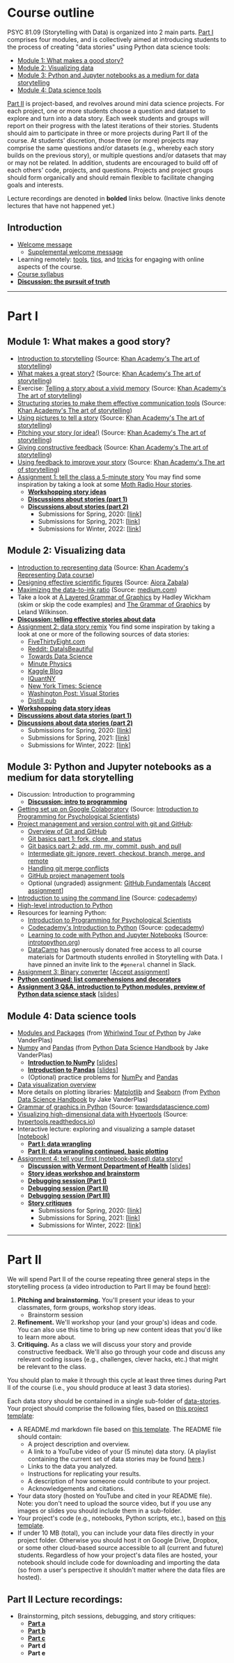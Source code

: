 # Course outline

PSYC 81.09 (Storytelling with Data) is organized into 2 main parts.  [Part I](https://github.com/ContextLab/storytelling-with-data/blob/master/slides/README.md#part-i) comprises four modules, and is collectively aimed at introducing students to the process of creating "data stories" using Python data science tools:
- [Module 1: What makes a good story?](https://github.com/ContextLab/storytelling-with-data/blob/master/slides/README.md#module-1-what-makes-a-good-story)
- [Module 2: Visualizing data](https://github.com/ContextLab/storytelling-with-data/blob/master/slides/README.md#module-2-visualizing-data)
- [Module 3: Python and Jupyter notebooks as a medium for data storytelling](https://github.com/ContextLab/storytelling-with-data/blob/master/slides/README.md#module-3-python-and-jupyter-notebooks-as-a-medium-for-data-storytelling)
- [Module 4: Data science tools](https://github.com/ContextLab/storytelling-with-data/blob/master/slides/README.md#module-4-data-science-tools)

[Part II](https://github.com/ContextLab/storytelling-with-data/blob/master/slides/README.md#part-ii) is project-based, and revolves around mini data science projects.  For each project, one or more students choose a question and dataset to explore and turn into a data story.  Each week students and groups will report on their progress with the latest iterations of their stories.  Students should aim to participate in three or more projects during Part II of the course.  At students' discretion, those three (or more) projects may comprise the same questions and/or datasets (e.g., whereby each story builds on the previous story), or multiple questions and/or datasets that may or may not be related.  In addition, students are encouraged to build off of each others' code, projects, and questions.  Projects and project groups should form organically and should remain flexible to facilitate changing goals and interests.

Lecture recordings are denoted in **bolded** links below.  (Inactive links denote
  lectures that have not happened yet.)

## Introduction
- [Welcome message](https://www.youtube.com/watch?v=LvFQLLTu5KY)
  - [Supplemental welcome message](https://youtu.be/JwA6zyWdNIs)
- Learning remotely: [tools](https://youtu.be/uxqZ-Xdra0I), [tips](https://youtu.be/RzCXL8p5VAU), and [tricks](https://youtu.be/5OmFGIYy1kM) for engaging with online aspects of the course.
- [Course syllabus](https://github.com/ContextLab/storytelling-with-data/blob/master/admin/PSYC_81_syllabus.pdf)
- [**Discussion: the pursuit of truth**](https://youtu.be/X0P9GHjmmBE)

---

# Part I

## Module 1: What makes a good story?
- [Introduction to storytelling](https://www.khanacademy.org/partner-content/pixar/storytelling/we-are-all-storytellers/v/storytelling-introb) (Source: [Khan Academy's The art of storytelling](https://www.khanacademy.org/partner-content/pixar/storytelling))
- [What makes a great story?](https://www.khanacademy.org/partner-content/pixar/storytelling/we-are-all-storytellers/v/video2-stories) (Source: [Khan Academy's The art of storytelling](https://www.khanacademy.org/partner-content/pixar/storytelling))
- Exercise: [Telling a story about a vivid memory](https://www.khanacademy.org/partner-content/pixar/storytelling/we-are-all-storytellers/a/activity-1) (Source: [Khan Academy's The art of storytelling](https://www.khanacademy.org/partner-content/pixar/storytelling))
- [Structuring stories to make them effective communication tools](https://www.khanacademy.org/partner-content/pixar/storytelling/story-structure/v/piab-storystructure) (Source: [Khan Academy's The art of storytelling](https://www.khanacademy.org/partner-content/pixar/storytelling))
- [Using pictures to tell a story](https://www.khanacademy.org/partner-content/pixar/storytelling/visual-language/v/visual-language) (Source: [Khan Academy's The art of storytelling](https://www.khanacademy.org/partner-content/pixar/storytelling))
- [Pitching your story (or idea!)](https://www.khanacademy.org/partner-content/pixar/storytelling/storyboard-your-film/v/pitching1) (Source: [Khan Academy's The art of storytelling](https://www.khanacademy.org/partner-content/pixar/storytelling))
- [Giving constructive feedback](https://www.khanacademy.org/partner-content/pixar/storytelling/storyboard-your-film/v/pitching2) (Source: [Khan Academy's The art of storytelling](https://www.khanacademy.org/partner-content/pixar/storytelling))
- [Using feedback to improve your story](https://www.khanacademy.org/partner-content/pixar/storytelling/storyboard-your-film/v/pitching3) (Source: [Khan Academy's The art of storytelling](https://www.khanacademy.org/partner-content/pixar/storytelling))
- [Assignment 1: tell the class a 5-minute story](https://github.com/ContextLab/storytelling-with-data/blob/master/assignments/assignment%201/Assignment_1.md)  You may find some inspiration by taking a look at some [Moth Radio Hour stories](https://themoth.org/radio-hour).
  - [**Workshopping story ideas**](https://youtu.be/neSuDd6s3Kc)
  - [**Discussions about stories (part 1)**](https://youtu.be/hopzOYrLTTc)
  - [**Discussions about stories (part 2)**](https://youtu.be/58rs4Yy-c9Y)
    - Submissions for Spring, 2020: [[link](https://www.youtube.com/playlist?list=PLjQYT8Fwp985vuGsFBKkJlOv5L8H4igar)]
    - Submissions for Spring, 2021: [[link](https://www.youtube.com/playlist?list=PLjQYT8Fwp985vbr6g0_ATi5tkh7XtUPVQ)]
    - Submissions for Winter, 2022: [[link](https://youtube.com/playlist?list=PLjQYT8Fwp987zYZpfHblo0UwyBp407Nq6)]

## Module 2: Visualizing data
- [Introduction to representing data](https://www.khanacademy.org/math/pre-algebra/pre-algebra-math-reasoning/pre-algebra-representing-data/v/ways-to-represent-data) (Source: [Khan Academy's Representing Data course](https://www.khanacademy.org/math/pre-algebra/pre-algebra-math-reasoning#pre-algebra-representing-data))
- [Designing effective scientific figures](https://www.dropbox.com/s/qdiqqt3a8i632hn/DesigningEffectiveScientificFigures_Zabala_afternoon_v00.pdf) (Source: [Aiora Zabala](https://bioinformatics-core-shared-training.github.io/effective-figure-design/DesigningEffectiveScientificFigures_Zabala_afternoon_v00.pdf))
- [Maximizing the data-to-ink ratio](https://medium.com/plotly/maximizing-the-data-ink-ratio-in-dashboards-and-slide-deck-7887f7c1fab) (Source: [medium.com](https://medium.com/))
- Take a look at [A Layered Grammar of Graphics](https://www.dropbox.com/s/xhpjth2f4aamn5u/layered-grammar.pdf) by Hadley Wickham (skim or skip the code examples) and [The Grammar of Graphics](https://www.dropbox.com/s/4qwd16psogqdgi6/Wilk10.pdf) by Leland Wilkinson.
- [**Discussion: telling effective stories about data**](https://youtu.be/TbrNyfw9voU)
- [Assignment 2: data story remix](https://github.com/ContextLab/storytelling-with-data/blob/master/assignments/assignment%202/Assignment_2.md)  You find some inspiration by taking a look at one or more of the following sources of data stories:
  - [FiveThirtyEight.com](https://fivethirtyeight.com/)
  - [Reddit: DataIsBeautiful](https://www.reddit.com/r/dataisbeautiful/)
  - [Towards Data Science](https://towardsdatascience.com/)
  - [Minute Physics](https://www.youtube.com/user/minutephysics)
  - [Kaggle Blog](https://medium.com/kaggle-blog)
  - [IQuantNY](https://iquantny.tumblr.com/)
  - [New York Times: Science](https://www.nytimes.com/section/science)
  - [Washington Post: Visual Stories](https://www.washingtonpost.com/)
  - [Distill.pub](https://distill.pub/archive/)
- [**Workshopping data story ideas**](https://youtu.be/o-FO7pulALM)
- [**Discussions about data stories (part 1)**](https://youtu.be/RowGoMEwBoQ)
- [**Discussions about data stories (part 2)**](https://youtu.be/ygRP2rFwJjY)
  - Submissions for Spring, 2020: [[link](https://www.youtube.com/playlist?list=PLjQYT8Fwp98490cWdyQaIOaMcGF8tXM-Y)]
  - Submissions for Spring, 2021: [[link](https://youtube.com/playlist?list=PLjQYT8Fwp984OgKhTwslvZ6RHIt1mXMeB)]
  - Submissions for Winter, 2022: [[link](https://www.youtube.com/playlist?list=PLjQYT8Fwp984bcI29bbv9-mLSbKbx5RFW)]

## Module 3: Python and Jupyter notebooks as a medium for data storytelling
- Discussion: Introduction to programming
  - [**Discussion: intro to programming**](https://youtu.be/g92mLcBc_gI)
- [Getting set up on Google Colaboratory](https://colab.research.google.com/github/ContextLab/cs-for-psych/blob/master/slides/module_1/introduction_and_overview.ipynb) (Source: [Introduction to Programming for Psychological Scientists](https://github.com/ContextLab/cs-for-psych/tree/master/slides))
- [Project management and version control with git and GitHub](https://www.youtube.com/playlist?list=PLjQYT8Fwp984zMjN5rJChfdI5Z8jtaWww):
  - [Overview of Git and GitHub](https://www.youtube.com/watch?v=4Fsg4UPHsrM)
  - [Git basics part 1: fork, clone, and status](https://www.youtube.com/watch?v=4aMftm6V_lY)
  - [Git basics part 2: add, rm, mv, commit, push, and pull](https://www.youtube.com/watch?v=j1EuezxSqsY)
  - [Intermediate git: ignore, revert, checkout, branch, merge, and remote](https://www.youtube.com/watch?v=PlqGgzpw1c0)
  - [Handling git merge conflicts](https://youtu.be/N9_OP6gwgjU)
  - [GitHub project management tools](https://youtu.be/9SIqCrj_vyQ)
  - Optional (ungraded) assignment: [GitHub Fundamentals](https://github.com/ContextLab/github-starter-course) [[Accept assignment](https://classroom.github.com/a/--OlsCRh)]
- [Introduction to using the command line](https://www.codecademy.com/learn/learn-the-command-line) (Source: [codecademy](https://www.codecademy.com/))
- [High-level introduction to Python](https://github.com/ContextLab/storytelling-with-data/blob/master/slides/intro_to_python.ipynb)
- Resources for learning Python:
  - [Introduction to Programming for Psychological Scientists](https://github.com/ContextLab/cs-for-psych/tree/master/slides)
  - [Codecademy's Introduction to Python](https://www.codecademy.com/learn/learn-python) (Source: [codecademy](https://www.codecademy.com/))
  - [Learning to code with Python and Jupyter Notebooks](http://introtopython.org/) (Source: [introtopython.org](http://introtopython.org/))
  - [DataCamp](https://www.datacamp.com) has generously donated free access to all course materials for Dartmouth students enrolled in Storytelling with Data.  I have pinned an invite link to the `#general` channel in Slack.
- [Assignment 3: Binary converter](https://github.com/ContextLab/storytelling-with-data-binary-converter) [[Accept assignment](https://classroom.github.com/a/6eTaFkVe)]
- [**Python continued: list comprehensions and decorators**](https://youtu.be/QcwJtVtmxz0)
- [**Assignment 3 Q&A, introduction to Python modules, preview of Python data science stack**](https://youtu.be/WY_mOznaQyA) [[slides](https://github.com/ContextLab/storytelling-with-data/blob/master/slides/modules_and_numpy.md)]

## Module 4: Data science tools
- [Modules and Packages](https://jakevdp.github.io/WhirlwindTourOfPython/13-modules-and-packages.html) (from [Whirlwind Tour of Python](https://jakevdp.github.io/WhirlwindTourOfPython/index.html) by Jake VanderPlas)
- [Numpy](https://jakevdp.github.io/PythonDataScienceHandbook/02.00-introduction-to-numpy.html) and [Pandas](https://jakevdp.github.io/PythonDataScienceHandbook/03.00-introduction-to-pandas.html) (from [Python Data Science Handbook](https://jakevdp.github.io/PythonDataScienceHandbook/index.html) by Jake VanderPlas)
  - [**Introduction to NumPy**](https://youtu.be/d82FIOduvik) [[slides](https://github.com/ContextLab/storytelling-with-data/blob/master/slides/modules_and_numpy.md)]
  - [**Introduction to Pandas**](https://youtu.be/Ly6ZweQ5bJs) [[slides](https://github.com/ContextLab/storytelling-with-data/blob/master/slides/pandas.md)]
  - (Optional) practice problems for [NumPy](https://github.com/rougier/numpy-100) and [Pandas](https://github.com/ajcr/100-pandas-puzzles)
- [Data visualization overview](https://github.com/ContextLab/cs-for-psych/blob/master/slides/module_4/data_visualization.ipynb)
- More details on plotting libraries: [Matplotlib](https://jakevdp.github.io/PythonDataScienceHandbook/04.00-introduction-to-matplotlib.html) and [Seaborn](https://jakevdp.github.io/PythonDataScienceHandbook/04.14-visualization-with-seaborn.html) (from [Python Data Science Handbook](https://jakevdp.github.io/PythonDataScienceHandbook/index.html) by Jake VanderPlas)
- [Grammar of graphics in Python](https://towardsdatascience.com/how-to-use-ggplot2-in-python-74ab8adec129) (Source: [towardsdatascience.com](https://towardsdatascience.com/))
- [Visualizing high-dimensional data with Hypertools](https://hypertools.readthedocs.io/en/latest/tutorials.html) (Source: [hypertools.readthedocs.io](https://hypertools.readthedocs.io/))
- Interactive lecture: exploring and visualizing a sample dataset [[notebook](https://github.com/ContextLab/storytelling-with-data/blob/master/slides/data_visualization_playground.ipynb)]
  - [**Part I: data wrangling**](https://youtu.be/UPNTM_eakg8)
  - [**Part II: data wrangling continued, basic plotting**](https://youtu.be/aN5PrEeiWbY)
- [Assignment 4: tell your first (notebook-based) data story!](https://github.com/ContextLab/storytelling-with-data/blob/master/assignments/assignment%204/Assignment_4.md)
  - [**Discussion with Vermont Department of Health**](https://youtu.be/3kUGSReTXA0) [[slides](https://github.com/ContextLab/storytelling-with-data/raw/master/assignments/assignment%204/VT_DOH_slides.pptx)]
  - [**Story ideas workshop and brainstorm**](https://youtu.be/WzCBWl4VRew)
  - [**Debugging session (Part I)**](https://youtu.be/Rdxtqvo1bQs)
  - [**Debugging session (Part II)**](https://youtu.be/EPSlVDlXDK8)
  - [**Debugging session (Part III)**](https://youtu.be/IuRmj1d-n7g)
  - [**Story critiques**](https://youtu.be/ig0dUWWxAYY)
    - Submissions for Spring, 2020: [[link](https://youtube.com/playlist?list=PLjQYT8Fwp987s_ajlAjwijpE4NvWGBUDo)]
    - Submissions for Spring, 2021: [[link](https://youtube.com/playlist?list=PLjQYT8Fwp987pUS5Ol-A5QIIfjZ7yFBLD)]
    - Submissions for Winter, 2022: [[link](https://youtube.com/playlist?list=PLjQYT8Fwp9872PMrg45QvnpNnB9Zb4QVZ)]
---

# Part II

We will spend Part II of the course repeating three general steps in the storytelling process (a video introduction to Part II may be found [here](https://youtu.be/WxW-6dsPxB0)):
1. **Pitching and brainstorming.**  You'll present your ideas to your classmates, form groups, workshop story ideas.
    - Brainstorm session
2. **Refinement.** We'll workshop your (and your group's) ideas and code.  You can also use this time to bring up new content ideas that you'd like to learn more about.
3. **Critiquing.** As a class we will discuss your story and provide constructive feedback.  We'll also go through your code and discuss any relevant coding issues (e.g., challenges, clever hacks, etc.) that might be relevant to the class.

You should plan to make it through this cycle at least three times during Part II of the course (i.e., you should produce at least 3 data stories).

Each data story should be contained in a single sub-folder of [data-stories](https://github.com/ContextLab/storytelling-with-data/tree/master/data-stories).  Your project should comprise the following files, based on [this project template](https://github.com/ContextLab/storytelling-with-data/blob/master/data-stories/demo/):
- A README.md markdown file based on [this template](https://github.com/ContextLab/storytelling-with-data/blob/master/data-stories/demo/README.md).  The README file should contain:
  - A project description and overview.
  - A link to a YouTube video of your (5 minute) data story.  (A playlist containing the current set of data stories may be found [here](https://www.youtube.com/playlist?list=PLjQYT8Fwp987s_ajlAjwijpE4NvWGBUDo).)
  - Links to the data you analyzed.
  - Instructions for replicating your results.
  - A description of how someone could contribute to your project.
  - Acknowledgements and citations.
- Your data story (hosted on YouTube and cited in your README file).  Note: you don't need to upload the source video, but if you use any images or slides you should include them in a sub-folder.
- Your project's code (e.g., notebooks, Python scripts, etc.), based on [this template](https://github.com/ContextLab/storytelling-with-data/blob/master/data-stories/demo/demo.ipynb).
- If under 10 MB (total), you can include your data files directly in your project folder.  Otherwise you should host it on Google Drive, Dropbox, or some other cloud-based source accessible to all (current and future) students.  Regardless of how your project's data files are hosted, your notebook should include code for downloading and importing the data (so from a user's perspective it shouldn't matter where the data files are hosted).

## Part II Lecture recordings:
  - Brainstorming, pitch sessions, debugging, and story critiques:
    - [**Part a**](https://youtu.be/9xg1WAb8g5g)
    - [**Part b**](https://youtu.be/u3B65-6Nfr0)
    - [**Part c**](https://youtu.be/U9KgX-vVDWU)
    - **Part d**
    - **Part e**
